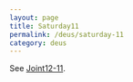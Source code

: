 ```yaml
---
layout: page
title: Saturday11
permalink: /deus/saturday-11
category: deus
---
```

See [Joint12-11](joint-12-11).
